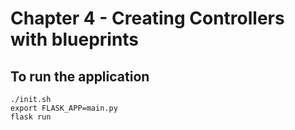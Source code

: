 Chapter 4 - Creating Controllers with blueprints
================================================

To run the application
----------------------

```
./init.sh
export FLASK_APP=main.py
flask run
```
